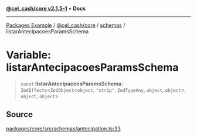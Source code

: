 [**@cel_cash/core v2.1.5-1**](../../README.md) • **Docs**

***

[Packages Example](../../../../README.md) / [@cel\_cash/core](../../README.md) / [schemas](../README.md) / listarAntecipacoesParamsSchema

# Variable: listarAntecipacoesParamsSchema

> `const` **listarAntecipacoesParamsSchema**: `ZodEffects`\<`ZodObject`\<`object`, `"strip"`, `ZodTypeAny`, `object`, `object`\>, `object`, `object`\>

## Source

[packages/core/src/schemas/antecipation.ts:33](https://github.com/Pyxlab/celcash/blob/a34e89ae69c9dcb41ba66226cb05c8c8b83b7cf4/packages/core/src/schemas/antecipation.ts#L33)
